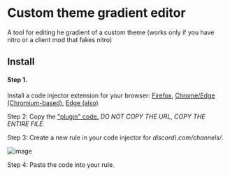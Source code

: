 # Custom theme gradient editor

A tool for editing he gradient of a custom theme (works only if you have nitro or a client mod that fakes nitro)

## Install

#### Step 1.

Install a code injector extension for your browser: [Firefox](https://addons.mozilla.org/en-US/firefox/addon/codeinjector/?utm_source=addons.mozilla.org&utm_medium=referral&utm_content=search), [Chrome/Edge (Chromium-based)](https://chrome.google.com/webstore/detail/code-injector/edkcmfocepnifkbnbkmlcmegedeikdeb), [Edge (also)](https://microsoftedge.microsoft.com/addons/detail/code-injector/kgmlfocfgenookigofalapefagndnlnc)

Step 2: Copy the ["plugin" code.](https://mikedev101.github.io/turbo_networking.js) *DO NOT COPY THE URL, COPY THE ENTIRE FILE.*

Step 3: Create a new rule in your code injector for *discord\\.com/channels/*.

![image](https://github.com/WlodekM/discord-stuff/assets/75479945/c7deed2d-cf98-49dd-b497-38e8a961959a)

Step 4: Paste the code into your rule.
